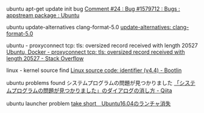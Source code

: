 ubuntu apt-get update init bug
[Comment \#24 : Bug \#1579712 : Bugs : appstream package : Ubuntu]( https://bugs.launchpad.net/ubuntu/+source/appstream/+bug/1579712/comments/24 )

ubuntu update-alternatives clang-format-5.0
[update\-alternatives: clang\-format\-5\.0]( https://gist.github.com/egor-tensin/40498d417e9e6e6e6364010f249273d7 )

ubuntu - proxyconnect tcp: tls: oversized record received with length 20527
[Ubuntu, Docker \- proxyconnect tcp: tls: oversized record received with length 20527 \- Stack Overflow]( https://stackoverflow.com/questions/50717390/ubuntu-docker-proxyconnect-tcp-tls-oversized-record-received-with-length-20 )

linux - kernel source find
[Linux source code: identifier \(v4\.4\) \- Bootlin]( https://elixir.bootlin.com/linux/v4.4/ident )

ubuntu problems found システムプログラムの問題が見つかりました
[「システムプログラムの問題が見つかりました」のダイアログの消し方 \- Qiita]( https://qiita.com/naoyukisugi/items/d0a30f1e7b9761fdf3e9 )

ubuntu launcher problem
[take short　Ubuntu16\.04のランチャ消失]( http://pdragon.blog24.fc2.com/blog-entry-630.html )
